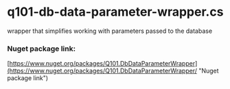 # q101-db-data-parameter-wrapper.cs
wrapper that simplifies working with parameters passed to the database

### Nuget package link:
[https://www.nuget.org/packages/Q101.DbDataParameterWrapper](https://www.nuget.org/packages/Q101.DbDataParameterWrapper/ "Nuget package link")
